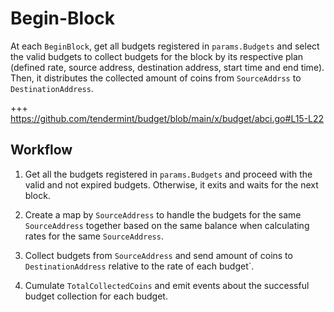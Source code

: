 <!-- order: 4 -->

# Begin-Block

At each `BeginBlock`, get all budgets registered in `params.Budgets` and select the valid budgets to collect budgets for the block by its respective plan (defined rate, source address, destination address, start time and end time). Then, it distributes the collected amount of coins from `SourceAddrss` to `DestinationAddress`.

+++ https://github.com/tendermint/budget/blob/main/x/budget/abci.go#L15-L22

## Workflow

1. Get all the budgets registered in `params.Budgets` and proceed with the valid and not expired budgets. Otherwise, it exits and waits for the next block. 

2. Create a map by `SourceAddress` to handle the budgets for the same `SourceAddress` together based on the same balance when calculating rates for the same `SourceAddress`.

3. Collect budgets from `SourceAddress` and send amount of coins to `DestinationAddress` relative to the rate of each budget`.

4. Cumulate `TotalCollectedCoins` and emit events about the successful budget collection for each budget.

